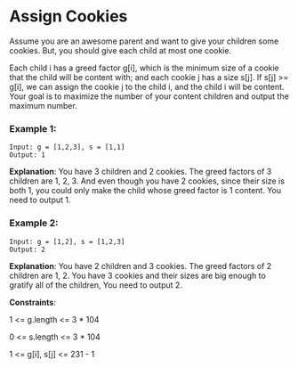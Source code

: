 # Assign Cookies

Assume you are an awesome parent and want to give your children some cookies. But, you should give each child at most one cookie.

Each child i has a greed factor g[i], which is the minimum size of a cookie that the child will be content with; and each cookie j has a size s[j]. If s[j] >= g[i], we can assign the cookie j to the child i, and the child i will be content. Your goal is to maximize the number of your content children and output the maximum number.

 

### Example 1:
```
Input: g = [1,2,3], s = [1,1]
Output: 1
```
**Explanation**: You have 3 children and 2 cookies. The greed factors of 3 children are 1, 2, 3. 
And even though you have 2 cookies, since their size is both 1, you could only make the child whose greed factor is 1 content.
You need to output 1.


### Example 2:
```
Input: g = [1,2], s = [1,2,3]
Output: 2
````
**Explanation**: You have 2 children and 3 cookies. The greed factors of 2 children are 1, 2. 
You have 3 cookies and their sizes are big enough to gratify all of the children, 
You need to output 2.
 

**Constraints**:

1 <= g.length <= 3 * 104

0 <= s.length <= 3 * 104

1 <= g[i], s[j] <= 231 - 1
